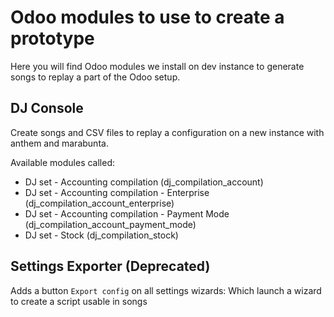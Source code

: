 Odoo modules to use to create a prototype
=========================================

Here you will find Odoo modules we install on dev instance
to generate songs to replay a part of the Odoo setup.

DJ Console
----------

Create songs and CSV files to replay a configuration on a new instance with anthem and marabunta.

Available modules called:

- DJ set - Accounting compilation (dj_compilation_account)
- DJ set - Accounting compilation - Enterprise (dj_compilation_account_enterprise)
- DJ set - Accounting compilation - Payment Mode (dj_compilation_account_payment_mode)
- DJ set - Stock (dj_compilation_stock)


Settings Exporter (Deprecated)
------------------------------

Adds a button `Export config` on all settings wizards:
Which launch a wizard to create a script usable in songs
